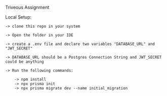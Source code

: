 Triveous Assignment

Local Setup:

    -> clone this repo in your system

    -> Open the folder in your IDE

    -> create a .env file and declare two variables "DATABASE_URL" and "JWT_SECRET"

    -> DATABASE_URL should be a Postgres Connection String and JWT_SECRET could be anything

    -> Run the following commands:

        -> npm install
        -> npx prisma init
        -> npx prisma migrate dev --name initial_migration
